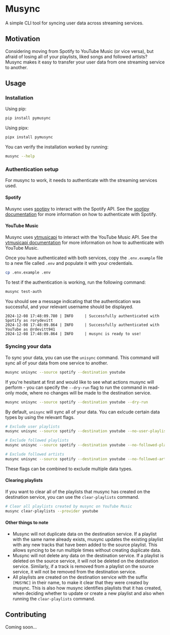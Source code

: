 # Musync

A simple CLI tool for syncing user data across streaming services.

## Motivation

Considering moving from Spotify to YouTube Music (or vice versa), but afraid of losing all of your playlists, liked songs and followed artists? Musync makes it easy to transfer your user data from one streaming service to another.

## Usage

### Installation

Using pip:

```bash
pip install pymusync
```

Using pipx:

```bash
pipx install pymusync
```

You can verify the installation worked by running:

```bash
musync --help
```

### Authentication setup

For musync to work, it needs to authenticate with the streaming services used.

#### Spotify

Musync uses [spotipy](https://spotipy.readthedocs.io/en/2.24.0/) to interact with the Spotify API. See the [spotipy documentation](https://spotipy.readthedocs.io/en/2.24.0/#authorization-code-flow) for more information on how to authenticate with Spotify.

#### YouTube Music

Musync uses [ytmusicapi](https://ytmusicapi.readthedocs.io/en/latest/) to interact with the YouTube Music API. See the [ytmusicapi documentation](https://ytmusicapi.readthedocs.io/en/latest/setup.html) for more information on how to authenticate with YouTube Music.

Once you have authenticated with both services, copy the `.env.example` file to a new file called `.env` and populate it with your credentials.

```bash
cp .env.example .env
```

To test if the authentication is working, run the following command:

```bash
musync test-auth
```

You should see a message indicating that the authentication was successful, and your relevant username should be displayed.

```
2024-12-08 17:48:09.780 | INFO     | Successfully authenticated with Spotify as rorydevitt
2024-12-08 17:48:09.864 | INFO     | Successfully authenticated with YouTube as @rdevitt941
2024-12-08 17:48:09.864 | INFO     | musync is ready to use!
```

### Syncing your data

To sync your data, you can use the `unisync` command. This command will sync all of your data from one service to another.

```bash
musync unisync --source spotify --destination youtube
```

If you're hesitant at first and would like to see what actions musync will perform - you can specify the `--dry-run` flag to run the command in read-only mode, where no changes will be made to the destination service.

```bash
musync unisync --source spotify --destination youtube --dry-run
```

By default, `unisync` will sync all of your data. You can exlcude certain data types by using the relevant flags.

```bash
# Exclude user playlists
musync unisync --source spotify --destination youtube --no-user-playlists

# Exclude followed playlists
musync unisync --source spotify --destination youtube --no-followed-playlists

# Exclude followed artists
musync unisync --source spotify --destination youtube --no-followed-artists
```

These flags can be combined to exclude multiple data types.

#### Clearing playlists

If you want to clear all of the playlists that musync has created on the destination service, you can use the `clear-playlists` command.

```bash
# Clear all playlists created by musync on YouTube Music
musync clear-playlists --provider youtube
```

#### Other things to note

- Musync will not duplicate data on the destination service. If a playlist with the same name already exists, musync updates the existing playlist with any new tracks that have been added to the source playlist. This allows syncing to be run multiple times without creating duplicate data.
- Musync will not delete any data on the destination service. If a playlist is deleted on the source service, it will not be deleted on the destination service. Similarly, if a track is removed from a playlist on the source service, it will not be removed from the destination service.
- All playlists are created on the destination service with the suffix `[MUSYNC]` in their name, to make it clear that they were created by musync. This is also how musync identifies playlists that it has created, when deciding whether to update or create a new playlist and also when running the `clear-playlists` command.


## Contributing

Coming soon...
